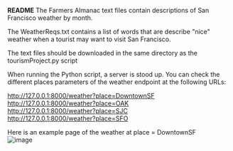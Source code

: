 **README**
The Farmers Almanac text files contain descriptions of San Francisco weather by month.

The WeatherReqs.txt contains a list of words that are describe "nice" weather when a tourist may want to visit San Francisco.

The text files should be downloaded in the same directory as the tourismProject.py script

When running the Python script, a server is stood up. You can check the different places parameters of the weather endpoint at the following URLs:

http://127.0.0.1:8000/weather?place=DowntownSF <br>
http://127.0.0.1:8000/weather?place=OAK <br>
http://127.0.0.1:8000/weather?place=SJC <br>
http://127.0.0.1:8000/weather?place=SFO <br>

Here is an example page of the weather at place = DowntownSF <br>
![image](https://github.com/epanal/Python/assets/25993147/9d11136c-775c-4282-8570-4cd0288314b4)
